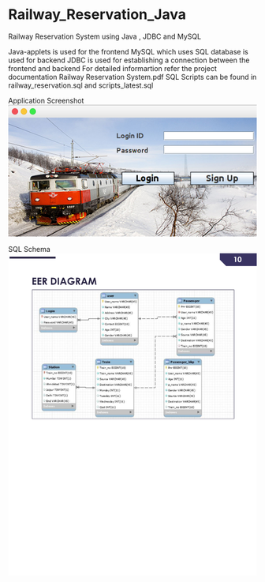 # Railway_Reservation_Java
Railway Reservation System using Java , JDBC and MySQL

Java-applets is used for the frontend 
MySQL which uses SQL database is used for backend
JDBC is used for establishing a connection between the frontend and backend
For detailed informartion refer the project documentation Railway Reservation System.pdf
SQL Scripts can be found in railway_reservation.sql and scripts_latest.sql

Application Screenshot
![alt text](https://raw.githubusercontent.com/hash84/Railway_Reservation_Java/master/s1.png)

SQL Schema
![alt_text](https://raw.githubusercontent.com/hash84/Railway_Reservation_Java/master/schema.png)

